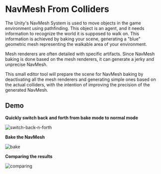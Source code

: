 # NavMesh From Colliders
The Unity's NavMesh System is used to move objects in the game environment using pathfinding. This object is an agent, and it needs information to recognize the world it is supposed to walk on. This information is achieved by baking your scene, generating a "blue" geometric mesh representing the walkable area of your environment.

Mesh renderers are often detailed with specific artifacts.
Since NavMesh baking is done based on the mesh renderers, it can generate a jerky and unprecise NavMesh.

This small editor tool will prepare the scene for NavMesh baking by deactivating all the mesh renderers and generating simple ones based on the actual colliders, with the intention of improving the precision of the generated NavMesh.

## Demo
**Quickly switch back and forth from bake mode to normal mode**

![switch-back-n-forth](https://user-images.githubusercontent.com/1649627/236692973-fae38a89-eb3b-4ac2-a9eb-7fe19640749f.gif)

**Bake the NavMesh**

![bake](https://user-images.githubusercontent.com/1649627/236693021-b305c93d-a44b-4fa3-964e-d624eb46a23c.gif)

**Comparing the results**

![comparing](https://user-images.githubusercontent.com/1649627/236693585-d32929df-dbd2-48d7-9ca8-74dafd9b73ba.png)
